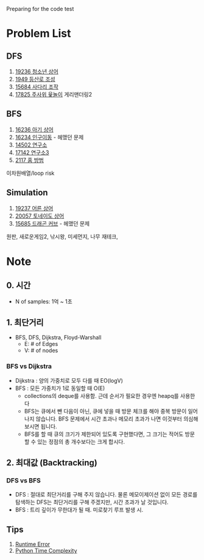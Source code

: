 Preparing for the code test

# Problem List
## DFS
1. [19236 청소년 상어](https://www.acmicpc.net/problem/19236)
2. [1949 등산로 조성](https://swexpertacademy.com/main/code/problem/problemDetail.do?contestProbId=AV5PoOKKAPIDFAUq)
3. [15684 사다리 조작](https://www.acmicpc.net/problem/15684)
4. [17825 주사위 윷놀이](https://www.acmicpc.net/problem/17825)
게리맨더링2

## BFS
1. [16236 아기 상어](https://www.acmicpc.net/problem/16236)
2. [16234 인구이동](https://www.acmicpc.net/problem/16234) - 헤맸던 문제
3. [14502 연구소](https://www.acmicpc.net/problem/14502)
4. [17142 연구소3](https://www.acmicpc.net/problem/17142)
5. [2117 홈 방범](https://swexpertacademy.com/main/code/problem/problemDetail.do?contestProbId=AV5V61LqAf8DFAWu)

이차원배열/loop risk




## Simulation
1. [19237 어른 상어](https://www.acmicpc.net/problem/19237)
2. [20057 토네이도 상어](https://www.acmicpc.net/problem/20057)
3. [15685 드래곤 커브](https://www.acmicpc.net/problem/15685) - 헤맸던 문제

원판, 새로운게임2, 낚시왕, 미세먼지, 나무 재테크, 


# Note

## 0. 시간
- N of samples: 1억 ~ 1초

## 1. 최단거리
- BFS, DFS, Dijkstra, Floyd-Warshall
  - E: # of Edges
  - V: # of nodes



### BFS vs Dijkstra
- Dijkstra : 양의 가중치로 모두 다를 때 EO(logV)
- BFS : 모든 가중치가 1로 동일할 때 O(E)
  - collections의 deque를 사용함. 근데 순서가 필요한 경우엔 heapq를 사용한다
  - BFS는 큐에서 뺀 다음이 아닌, 큐에 넣을 때 방문 체크를 해야 중복 방문이 일어나지 않습니다. BFS 문제에서 시간 초과나 메모리 초과가 나면 이것부터 의심해 보시면 됩니다.
  - BFS를 할 때 큐의 크기가 제한되어 있도록 구현했다면, 그 크기는 적어도 방문할 수 있는 정점의 총 개수보다는 크게 합시다.

## 2. 최대값 (Backtracking)
### DFS vs BFS
- DFS : 절대로 최단거리를 구해 주지 않습니다. 물론 메모이제이션 없이 모든 경로를 탐색하는 DFS는 최단거리를 구해 주겠지만, 시간 초과가 날 것입니다.
- BFS : 트리 깊이가 무한대가 될 때. 미로찾기 루프 발생 시.



## Tips
1. [Runtime Error](http://www.secmem.org/blog/2020/09/19/rte/)
2. [Python Time Complexity](https://wiki.python.org/moin/TimeComplexity)